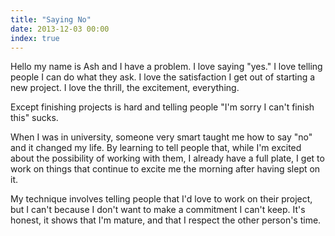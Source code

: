 ```yaml
---
title: "Saying No"
date: 2013-12-03 00:00
index: true
---
```


Hello my name is Ash and I have a problem. I love saying "yes." I love telling people I can do what they ask. I love the satisfaction I get out of starting a new project. I love the thrill, the excitement, everything.

Except finishing projects is hard and telling people "I'm sorry I can't finish this" sucks.

When I was in university, someone very smart taught me how to say "no" and it changed my life. By learning to tell people that, while I'm excited about the possibility of working with them, I already have a full plate, I get to work on things that continue to excite me the morning after having slept on it.

My technique involves telling people that I'd love to work on their project, but I can't because I don't want to make a commitment I can't keep. It's honest, it shows that I'm mature, and that I respect the other person's time.

<!-- more -->
